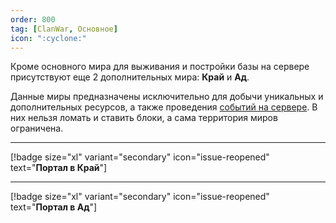 ```yaml
---
order: 800
tag: [ClanWar, Основное]
icon: ":cyclone:"
---
```


Кроме основного мира для выживания и постройки базы на сервере присутствуют еще 2 дополнительных мира: **Край** и **Ад**. 

Данные миры предназначены исключительно для добычи уникальных и дополнительных ресурсов, а также проведения [событий на сервере](https://wiki.warmine.ru/minigames/clanwar/события/основное/). В них нельзя ломать и ставить блоки, а сама территория миров ограничена. 

------------

[!badge size="xl" variant="secondary" icon="issue-reopened" text="**Портал в Край**"]

------------

[!badge size="xl" variant="secondary" icon="issue-reopened" text="**Портал в Ад**"]

